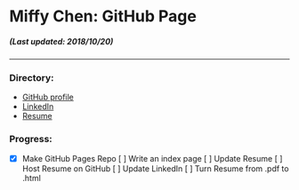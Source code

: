 # Miffy Chen: GitHub Page
##### (Last updated: 2018/10/20)
---

### Directory:
* [GitHub profile](https://github.com/miffycs/ "GitHub/miffycs")
* [LinkedIn](https://www.linkedin.com/in/miffychen/ "LinkedIn")
* [Resume](https://miffycs.github.io/resume "Resume")


### Progress:
-[X] Make GitHub Pages Repo
[ ] Write an index page
[ ] Update Resume
[ ] Host Resume on GitHub
[ ] Update LinkedIn
[ ] Turn Resume from .pdf to .html
